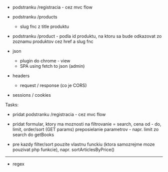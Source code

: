 - podstranku /registracia - cez mvc flow

- podstranku /products
  - slug fnc z title produktu

- podstranku /product - podla id produktu, na ktoru sa bude odkazovat zo zoznamu produktov cez href a slug fnc

- json
	- plugin do chrome - view
	- SPA using fetch to json (admin)

- headers
	- request / response (co je CORS)
	


- sessions / cookies


Tasks:
- pridat podstranku /registracia - cez mvc flow

- pridat formular, ktory ma moznosti na filtrovanie = search, cena od - do, limit, order/sort (GET params)
	preposielanie parametrov - napr. limit zo search do getBooks

- pre kazdy filter/sort pouzite vlastnu funckiu (ktora samozrejme moze pouzivat php funkcie), napr. sortArticlesByPrice()


------------
- regex


